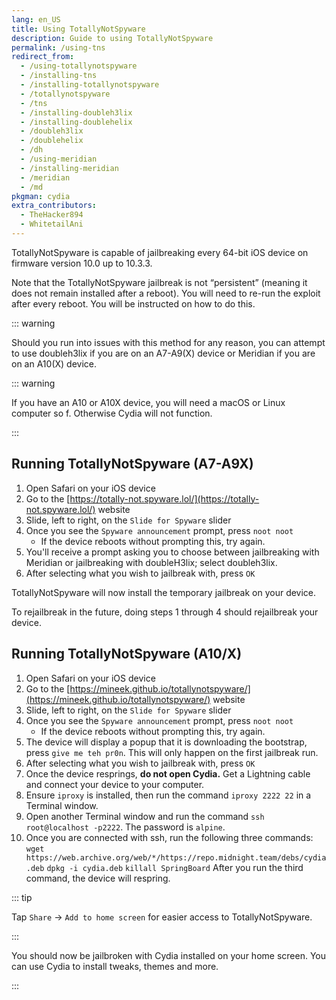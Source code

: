 ```yaml
---
lang: en_US
title: Using TotallyNotSpyware
description: Guide to using TotallyNotSpyware
permalink: /using-tns
redirect_from:
  - /using-totallynotspyware
  - /installing-tns
  - /installing-totallynotspyware
  - /totallynotspyware
  - /tns
  - /installing-doubleh3lix
  - /installing-doublehelix
  - /doubleh3lix
  - /doublehelix
  - /dh
  - /using-meridian
  - /installing-meridian
  - /meridian
  - /md
pkgman: cydia
extra_contributors:
  - TheHacker894
  - WhitetailAni
---
```


TotallyNotSpyware is capable of jailbreaking every 64-bit iOS device on firmware version 10.0 up to 10.3.3.

Note that the TotallyNotSpyware jailbreak is not “persistent” (meaning it does not remain installed after a reboot). You will need to re-run the exploit after every reboot. You will be instructed on how to do this.

::: warning

Should you run into issues with this method for any reason, you can attempt to use <router-link to="/installing-doubleh3lix-(ipa)">doubleh3lix</router-link> if you are on an A7-A9(X) device or <router-link to="/installing-meridian-(ipa)">Meridian</router-link> if you are on an A10(X) device. 

::: warning

If you have an A10 or A10X device, you will need a macOS or Linux computer so f. Otherwise Cydia will not function.

:::

## Running TotallyNotSpyware (A7-A9X)

1. Open Safari on your iOS device
1. Go to the [https://totally-not.spyware.lol/](https://totally-not.spyware.lol/) website
1. Slide, left to right, on the `Slide for Spyware` slider
1. Once you see the `Spyware announcement` prompt, press `noot noot`
   - If the device reboots without prompting this, try again.
1. You'll receive a prompt asking you to choose between jailbreaking with Meridian or jailbreaking with doubleH3lix; select doubleh3lix.
1. After selecting what you wish to jailbreak with, press `OK`

TotallyNotSpyware will now install the temporary jailbreak on your device. 

To rejailbreak in the future, doing steps 1 through 4 should rejailbreak your device.

## Running TotallyNotSpyware (A10/X)

1. Open Safari on your iOS device
1. Go to the [https://mineek.github.io/totallynotspyware/](https://mineek.github.io/totallynotspyware/) website
1. Slide, left to right, on the `Slide for Spyware` slider
1. Once you see the `Spyware announcement` prompt, press `noot noot`
   - If the device reboots without prompting this, try again.
1. The device will display a popup that it is downloading the bootstrap, press `give me teh pr0n`. This will only happen on the first jailbreak run.
1. After selecting what you wish to jailbreak with, press `OK`
1. Once the device resprings, **do not open Cydia.** Get a Lightning cable and connect your device to your computer.
1. Ensure `iproxy` is installed, then run the command `iproxy 2222 22` in a Terminal window.
1. Open another Terminal window and run the command `ssh root@localhost -p2222`. The password is `alpine`.
1. Once you are connected with ssh, run the following three commands:
`wget https://web.archive.org/web/*/https://repo.midnight.team/debs/cydia.deb`
`dpkg -i cydia.deb`
`killall SpringBoard`
After you run the third command, the device will respring.

::: tip

Tap `Share` -> `Add to home screen` for easier access to TotallyNotSpyware.

:::

You should now be jailbroken with Cydia installed on your home screen. You can use Cydia to install <router-link to="/faq/#what-are-tweaks">tweaks</router-link>, themes and more.

:::
